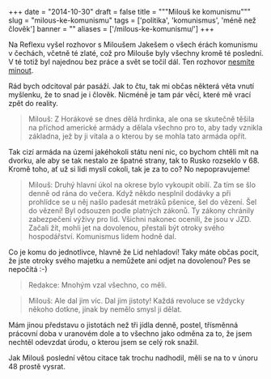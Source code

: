 
+++
date = "2014-10-30"
draft = false
title = """Milouš ke komunismu"""
slug = "milous-ke-komunismu"
tags = ['politika', 'komunismus', 'méně než člověk']
banner = ""
aliases = ['/milous-ke-komunismu/']
+++

Na Reflexu vyšel rozhovor s Miloušem Jakešem o všech érách komunismu v čechách, včetně té zlaté, což pro Milouše byly všechny kromě té poslední. V té totiž byl najednou bez práce a svět se točil dál. Ten rozhovor [nesmíte minout](http://www.reflex.cz/clanek/rozhovory/59967/rozhovor-s-exsefem-komunistu-milosem-jakesem-listopad-89-byla-zrada.html).

Rád bych odcitoval pár pasáží. Jak to čtu, tak mi občas některá věta vnutí myšlenku, že to snad je i člověk. Nicméně je tam pár věcí, které mě vrací zpět do reality.

> Milouš: Z Horákové se dnes dělá hrdinka, ale ona se skutečně těšila na příchod americké armády a dělala všechno pro to, aby tady vznikla základna, jež by ji vítala a o kterou by se mohla tato armáda opřít. 

Tak cizí armáda na území jakéhokoli státu není nic, co bychom chtěli mít na dvorku, ale aby se tak nestalo ze špatné strany, tak to Rusko rozseklo v 68. Kromě toho, ať už si lidi myslí cokoli, tak je za to co? No nepopravujeme!

> Milouš: Druhý hlavní úkol na okrese bylo vykoupit obilí. Za tím se šlo denně od rána do večera. Když někdo nesplnil dodávky a při prohlídce se u něj našlo padesát metráků pšenice, šel do vězení. Šel do vězení! Byl odsouzen podle platných zákonů. Ty zákony chránily zabezpečení výživy pro lid. Všichni nakonec ocenili, že jsou v JZD. Začali žít, mohli jet na dovolenou, přestali být otroky svého hospodářství. Komunismus lidem hodně dal.

Co je komu do jednotlivce, hlavně že Lid nehladoví! Taky máte občas pocit, že jste otroky svého majetku a nemůžete ani odjet na dovolenou? Pes se nepočítá :-)

> Redakce: Mnohým vzal všechno, co měli.

> Milouš: Ale dal jim víc. Dal jim jistoty! Každá revoluce se vždycky někoho dotkne, jinak by nemělo smysl ji dělat. 

Mám jinou představu o jistotách než tři jídla denně, postel, třísměnná prácovní doba v uranovém dole a to všechno jako odměna za to, že jsem nechtěl odevzdat úrodu, o kterou jsem se celý rok snažil.

Jak Milouš poslední větou citace tak trochu nadhodil, měli se na to v únoru 48 prostě vysrat.

